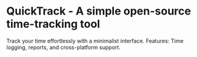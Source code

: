 # QuickTrack - A simple open-source time-tracking tool
Track your time effortlessly with a minimalist interface.
Features: Time logging, reports, and cross-platform support.
